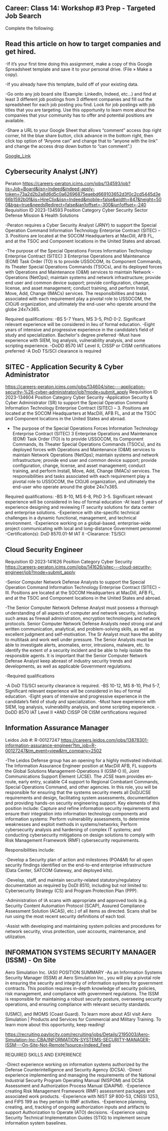 ## Career: Class 14: Workshop #3 Prep - Targeted Job Search

Complete the following:

## Read this article on how to target companies and get hired.

-If it’s your first time doing this assignment, make a copy of this Google Spreadsheet template and save it to your personal drive. (File » Make a copy).
 
-If you already have this template, build off of your existing data.

-Go onto any job board site (Example: LinkedIn, Indeed, etc…) and find at least 3 different job postings from 3 different companies and fill out the spreadsheet for each job posting you find. Look for job postings with job titles that you are targeting. Use this opportunity to learn more about the companies that your community has to offer and potential positions are available.

-Share a URL to your Google Sheet that allows “comment” access (top right corner, hit the blue share button, click advance in the bottom right, then click top option of “Anyone can” and change that to “anyone with the link” and change the access drop down button to “can comment”.)

[Google_Link](https://docs.google.com/document/d/1HNYNknZOEuogE29UVb5UE7nOJLKuItzOEqKgsNJ8ikc/edit?usp=sharing)


## Cybersecurity Analyst (JNY)

Peraton 
https://careers-peraton.icims.com/jobs/134593/job?iis=Job+Board&iisn=Indeed&indeed-apply-token=73a2d2b2a8d6d5c0a62696875eaebd669103652d3f0c2cd5445d3e66b1592b0f&iis=HireClix&iisn=Indeed&mobile=false&width=847&height=500&bga=true&needsRedirect=false&jan1offset=-300&jun1offset=-240 
Requisition ID 2023-134593
Position Category Cyber Security
Sector Defense Mission & Health Solutions

-Peraton requires a Cyber Security Analyst (JRNY) to support the Special Operation Command Information Technology Enterprise Contract (SITEC) – 3. Positions are located at the SOCOM Headquarters at MacDill, AFB FL, and at the TSOC and Component locations in the United States and abroad.
 
-The purpose of the Special Operations Forces Information Technology Enterprise Contract (SITEC) 3 Enterprise Operations and Maintenance (EOM) Task Order (TO) is to provide USSOCOM, its Component Commands, its Theater Special Operations Commands (TSOCs), and its deployed forces with Operations and Maintenance (O&M) services to maintain Network
-Operations (NetOps); maintain systems and network infrastructure; provide end user and  common device support; provide configuration, change, license, and asset management; conduct training, and perform Install, Move, Add, Change (IMACs) services. The responsibilities and tasks associated with each requirement play a pivotal role to USSOCOM, the CIO/J6 organization, and ultimately the end-user who operate around the globe 24x7x365.

Required qualifications:
-BS 5-7 Years, MS 3-5, PhD 0-2.  Significant relevant experience will be considered in lieu of formal education.
-Eight years of intensive and progressive experience in the candidate’s field of study and specialization. Bachelor's degree preferred
-Must have experience with SIEM, log analysis, vulnerability analysis, and some scripting experience.
-DoDD 8570 IAT Level II, CISSP or CISM certifications preferred
-A DoD TS/SCI clearance is required


## SITEC - Application Security & Cyber Administrator
https://careers-peraton.icims.com/jobs/134604/sitec---application-security-%26-cyber-administrator/job?mode=submit_apply
Requisition ID 2023-134604
Position Category Cyber Security
-Application Security & Cyber Administrator (SR) to support the Special Operation Command Information Technology Enterprise Contract (SITEC) – 3. Positions are located at the SOCOM Headquarters at MacDill, AFB FL, and at the TSOC and Component locations in the United States and abroad.
- The purpose of the Special Operations Forces Information Technology Enterprise Contract (SITEC) 3 Enterprise Operations and Maintenance (EOM) Task Order (TO) is to provide USSOCOM, its Component Commands, its Theater Special Operations Commands (TSOCs), and its deployed forces with Operations and Maintenance (O&M) services to maintain Network
Operations (NetOps); maintain systems and network infrastructure; provide end user and common device support; provide configuration, change, license, and asset management; conduct training, and perform Install, Move, Add, Change (IMACs) services. The responsibilities and tasks associated with each requirement play a pivotal role to USSOCOM, the CIO/J6 organization, and ultimately the end-user who operate around the globe 24x7x365.


Required qualifications:
-BS 8-10, MS 6-8, PhD 3-5.  Significant relevant experience will be considered in lieu of formal education
-At least 5 years of experience designing and reviewing IT security solutions for data center and enterprise solutions.
-Experience with site-specific technical challenges in a dynamic functional, management, and technical environment.
-Experience working on a global-based, enterprise-wide project communicating with local and long-distance Government personnel
-Certification(s): DoD 8570.01-M IAT II
-Clearance: TS/SCI


## Cloud Security Engineer

Requisition ID 2023-141626
Position Category Cyber Security
https://careers-peraton.icims.com/jobs/141626/sitec---cloud-security-engineer/job?mode=submit_apply 

-Senior Computer Network Defense Analysts to support the Special Operation Command Information Technology Enterprise Contract (SITEC) – III.  Positions are located at the SOCOM Headquarters at MacDill, AFB FL, and at the TSOC and Component locations in the United States and abroad. 

-The Senior Computer Network Defense Analyst must possess a thorough understanding of all aspects of computer and network security, including such areas as firewall administration, encryption technologies and network protocols. Senior Computer Network Defense Analysts need strong oral and written communication, analytical, and problem-solving skills, as well as excellent judgment and self-motivation. The Sr Analyst must have the ability to multitask and work well under pressure. The Senior Analysts must be able to investigate alerts, anomalies, error, intrusions, malware, etc. to identify the extent of a security incident and be able to help isolate the responsible agents. It is important that the Senior Computer Network Defense Analyst keep abreast of industry security trends and developments, as well as applicable Government regulations.

-Required qualifications

-A DoD TS/SCI security clearance is required. 
-BS 10-12, MS 8-10, Phd 5-7, Significant relevant experience will be considered in lieu of formal education.
-Eight years of intensive and progressive experience in the candidate’s field of study and specialization.
-Must have experience with SIEM, log analysis, vulnerability analysis, and some scripting experience.
-DoDD 8570 IAT Level II *AND CISSP OR CISM certifications required

## Information Assurance Manager
Leidos
Job #: R-00127247
https://careers.leidos.com/jobs/13878301-information-assurance-engineer?tm_job=R-00127247&tm_event=view&tm_company=2502

-The Leidos Defense group has an opening for a highly motivated individual. The Information Assurance Engineer position at MacDill AFB, FL supports the Global Solutions Management-Operations II (GSM-O II), Joint Communications Support Element (JCSE). The JCSE team provides en-route, early entry, scalable C4 support to Regional Combatant Commands, Special Operations Command, and other agencies. In this role, you will be responsible for ensuring that the systems security meets all DoD/JCSE requirements and design, facilitating system assessments, documentation and providing hands-on security engineering support. Key elements of this position include: Capture and refine information security requirements and ensure their integration into information technology components and information systems: Perform vulnerability assessments, to determine weaknesses and exploit methods in systems/networks; Perform cybersecurity analysis and hardening of complex IT systems; and conducting cybersecurity mitigations on design solutions to comply with Risk Management Framework (RMF) cybersecurity requirements.

Responsibilities include:

-Develop a Security plan of action and milestones (POA&M) for all open security findings identified on the end-to-end enterprise infrastructure (Data Center, SATCOM Gateway, and deployed kits).

-Develop, staff, and maintain security-related statutory/regulatory documentation as required by DoDI 8510, including but not limited to: Cybersecurity Strategy (CS) and Program Protection Plan (PPP).

-Administration of IA scans with appropriate and approved tools (e.g. Security Content Automation Protocol (SCAP), Assured Compliance Assessment Solution (ACAS), etc.) of all items as directed. Scans shall be run using the most recent security definitions of each tool.

-Assist with developing and maintaining system policies and procedures for network security, virus protection, user accounts, maintenance, and utilization.
## INFORMATION SYSTEMS SECURITY MANAGER (ISSM) - On Site
Aero Simulation Inc. (ASI) 
POSITION SUMMARY
-As an Information Systems Security Manager (ISSM) at Aero Simulation Inc., you will play a pivotal role in ensuring the security and integrity of information systems for government contracts. This position requires in-depth knowledge of security policies, risk management, and compliance with government regulations. The ISSM is responsible for maintaining a robust security posture, overseeing security operations, and ensuring compliance with relevant security standards.

(USMC), and IMOMS (Coast Guard). To learn more about ASI visit Aero Simulation | Products and Services for Commercial and Military Training. To learn more about this opportunity, keep reading! 

https://recruiting.paylocity.com/recruiting/jobs/Details/2195003/Aero-Simulation-Inc-CBA/INFORMATION-SYSTEMS-SECURITY-MANAGER-ISSM---On-Site-Not-Remote?source=Indeed_Feed

REQUIRED SKILLS AND EXPERIENCE

-Direct experience working on information systems authorized by the Defense Counterintelligence and Security Agency (DCSA).
-Direct experience implementing and managing the requirements of the National Industrial Security Program Operating Manual (NISPOM) and DCSA Assessment and Authorization Process Manual (DAAPM).
-Experience creating Risk Management Framework (RMF) assessment packages and associated work products.
-Experience with NIST SP 800-53, CNSSI 1253, and FIPS 199 as they pertain to RMF activities.
-Experience planning, creating, and, tracking of ongoing authorization inputs and artifacts to support Authorization to Operate (ATO) decisions.
-Experience using Security Technical Implementation Guides (STIG) to implement secure information system baselines.
